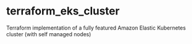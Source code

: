# terraform_eks_cluster
Terraform implementation of a fully featured Amazon Elastic Kubernetes cluster (with self managed nodes)
